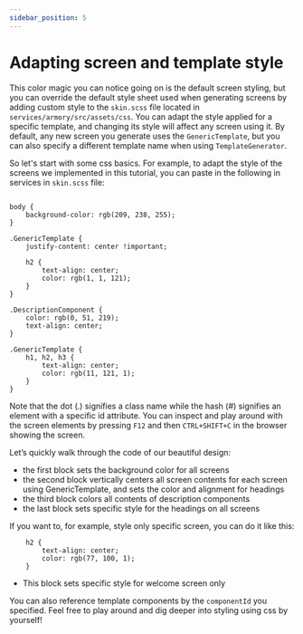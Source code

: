 ```yaml
---
sidebar_position: 5
---
```


# Adapting screen and template style

This color magic you can notice going on is the default screen styling, but you can override the default style sheet used when generating screens by adding custom style to the `skin.scss` file located in `services/armory/src/assets/css`.
You can adapt the style applied for a specific template, and changing its style will affect any screen using it. By default, any new screen you generate uses the `GenericTemplate`, but you can also specify a different template name when using `TemplateGenerator`.

So let's start with some css basics. 
For example, to adapt the style of the screens we implemented in this tutorial, you can paste in the following in services in `skin.scss` file:

```"css title="src/assets/css/skin.scss"

body {
    background-color: rgb(209, 238, 255);
}

.GenericTemplate {
    justify-content: center !important;

    h2 {
        text-align: center;
        color: rgb(1, 1, 121);
    }
}

.DescriptionComponent {
    color: rgb(0, 51, 219);
    text-align: center;
}

.GenericTemplate {
    h1, h2, h3 {
        text-align: center;
        color: rgb(11, 121, 1);
    }
}
```
Note that the dot (.) signifies a class name while the hash (#) signifies an element with a specific id attribute. 
You can inspect and play around with the screen elements by pressing `F12` and then `CTRL+SHIFT+C` in the browser showing the screen.

Let’s quickly walk through the code of our beautiful design:
* the first block sets the background color for all screens
* the second block vertically centers all screen contents for each screen using GenericTemplate, and sets the color and alignment for headings
* the third block colors all contents of description components
* the last block sets specific style for the headings on all screens

If you want to, for example, style only specific screen, you can do it like this:

```div#welcome.GenericTemplate {
    h2 {
        text-align: center;
        color: rgb(77, 100, 1);
    }
```
* This block sets specific style for welcome screen only

You can also reference template components by the `componentId` you specified.
Feel free to play around and dig deeper into styling using css by yourself!